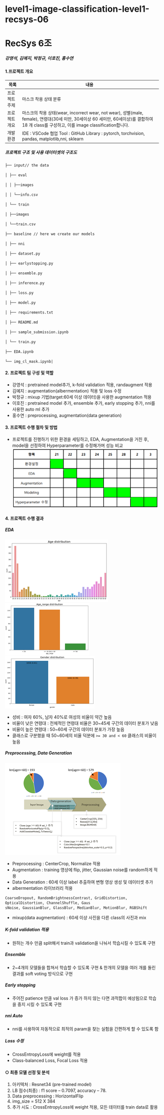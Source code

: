 # level1-image-classification-level1-recsys-06
# RecSys 6조

##### 강영석, 김예지, 박정규, 이호진, 홍수연

#### 1.프로젝트 개요
|목록|내용|
|--------------------------|------------|
|프로젝트 주제 |마스크 착용 상태 분류|
|프로젝트 개요 |마스크의 착용 상태(wear, incorrect wear, not wear), 성별(male, female), 연령대(30세 미만, 30세이상 60 세미만, 60세이상)를 결합하여 18 개 class를 구성하고, 이를 image classification합니다.|
|개발 환경| IDE : VSCode 협업 Tool : GitHub Library : pytorch, torchvision, pandas, matplotlib,nni, sklearn|

##### 프로젝트 구조 및 사용 데이터셋의 구조도
```
├── input// the data

│ ├── eval

│ │ ├──images

│ │ └──info.csv

│ └── train

│ ├──images

│ └──train.csv

├── baseline // here we create our models

│ ├── nni

│ ├── dataset.py

│ ├── earlystopping.py

│ ├── ensemble.py

│ ├── inference.py

│ ├── loss.py

│ ├── model.py

│ ├── requirements.txt

│ ├── README.md

│ ├── sample_submission.ipynb

│ └── train.py

├── EDA.ipynb

└── img_cl_mask.ipynb|
```
#### 2. 프로젝트 팀 구성 및 역할

* 강영석 : pretrained model추가, k-fold validation 적용, randaugment 적용
* 김예지 : augmentation(albermentation) 적용 및 loss 수정
* 박정규 : mixup 기법(target:60세 이상 데이터)을 사용한 augmentation 적용
* 이호진 : pretrained model 추가, ensemble 추가, early stopping 추가, nni를 사용한 auto ml 추가
* 홍수연 : preprocessing, augmentation(data generation)


#### 3. 프로젝트 수행 절차 및 방법

* 프로젝트를 진행하기 위한 환경을 세팅하고, EDA, Augmentation을 거친 후, model을 선정하여 Hyperparameter를 수정해가며 성능 비교
![table](/img/table.png)

#### 4. 프로젝트 수행 결과

##### EDA
![EDA1](/img/EDA1.png)
![EDA2](/img/EDA2.png) ![EDA](/img/EDA3.png)

- 성비 : 여자 60%, 남자 40%로 여성의 비율이 약간 높음
- 비율이 낮은 연령대 : 전체적인 연령대 비율은 30~45세 구간의 데이터 분포가 낮음
- 비율이 높은 연령대 : 50~60세 구간의 데이터 분포가 가장 높음
- 클래스로 구분했을 때 50~60세의 비율 덕분에 `>= 30 and < 60` 클래스의 비율이 높음


##### Preprocessing, Data Generation
![Preprocessing2](/img/Preprocessing,DataGeneration2.png)

- Preprocessing : CenterCrop, Normalize 적용
- Augmentation : training 영상에 flip, jitter, Gaussian noise를 random하게 적용
- Data Generation : 60세 이상 label 추출하여 변형 영상 생성 및 데이터셋 추가
- albermentation 라이브러리 적용
```
CoarseDropout, RandomBrightnessContrast, GridDistortion, OpticalDistortion, ChannelShuffle, Gaus
sNoise, GaussianBlur, GlassBlur, MedianBlur, MotionBlur, RGBShift
```
- mixup(data augmentation) : 60세 이상 사진을 다른 class의 사진과 mix

##### K-fold validation 적용
- 원하는 개수 만큼 split해서 train과 validation을 나눠서 학습시킬 수 있도록 구현

##### Ensemble
- 2~4개의 모델들을 합쳐서 학습할 수 있도록 구현 & 한개의 모델을 여러 개를 돌린 결과를 soft voting 방식으로 구현

##### Early stopping
- 주어진 patience 만큼 val loss 가 증가 하지 않는 다면 과적합이 예상됨으로 학습을 중지 시킬 수 있도록 구현

##### nni Auto
- nni를 사용하여 자동적으로 최적의 param을 찾는 실험을 간편하게 할 수 있도록 함

##### Loss 수정

- CrossEntropyLoss에 weight를 적용
- Class-balanced Loss, Focal Loss 적용


#### ○ 최종 모델 선정 및 분석

1. 아키텍처 : Resnet34 (pre-trained model)
2. LB 점수(최종) : f1 score – 0.7097, accuracy – 78.
3. Data preprocessing : HorizontalFlip
4. img_size = 512 X 384
5. 추가 시도 : CrossEntropyLoss에 weight 적용, 모든 데이터를 train data로 활용


